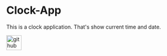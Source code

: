 # Clock-App

This is a clock application. That's show current time and date.

<img src='./assets/clock-app/jpg' alt='github' height='40'>
